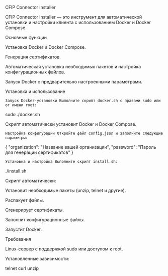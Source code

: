 CFIP Connector installer

CFIP Connector installer — это инструмент для автоматической установки и настройки клиента с использованием Docker и Docker Compose.

Основные функции

Установка Docker и Docker Compose.

Генерация сертификатов.

Автоматическая установка необходимых пакетов и настройка конфигурационных файлов.

Запуск Docker с предварительно настроенными параметрами.

Установка и использование

    Запуск Docker-установки Выполните скрипт docker.sh с правами sudo или от имени root:

sudo ./docker.sh

Скрипт автоматически установит Docker и Docker Compose.

    Настройка конфигурации Откройте файл config.json и заполните следующие параметры:

{
"organization": "Название вашей организации",
"password": "Пароль для генерации сертификатов"
}

    Установка и настройка Выполните скрипт install.sh:

./install.sh

Скрипт автоматически:

Установит необходимые пакеты (unzip, telnet и другие).

Распакует файлы.

Сгенерирует сертификаты.

Заполнит конфигурационные файлы.

Запустит Docker.

Требования

Linux-сервер с поддержкой sudo или доступом к root.

Установленные зависимости:

telnet
curl
unzip
